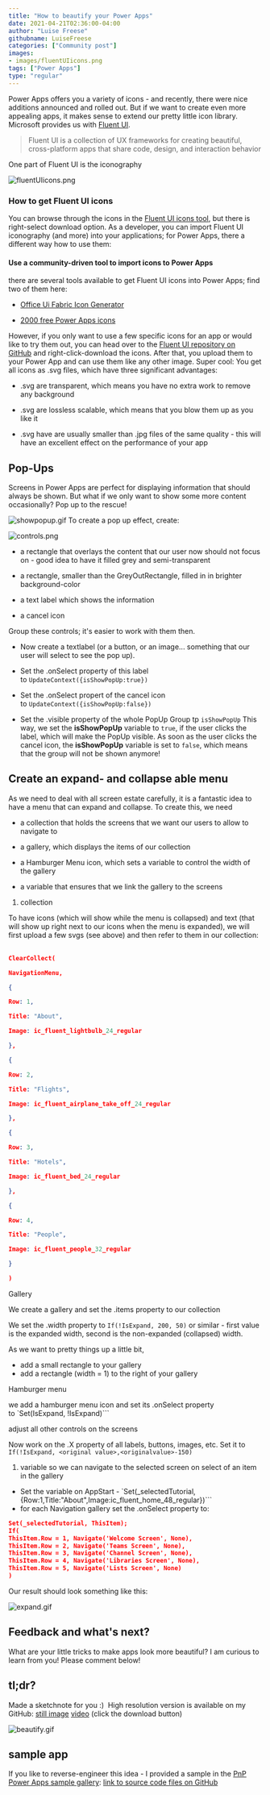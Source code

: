 ```yaml
---
title: "How to beautify your Power Apps"
date: 2021-04-21T02:36:00-04:00
author: "Luise Freese"
githubname: LuiseFreese
categories: ["Community post"]
images:
- images/fluentUIicons.png
tags: ["Power Apps"]
type: "regular"
---
```


Power Apps offers you a variety of icons - and recently, there were nice
additions announced and rolled out. But if we want to create even more
appealing apps, it makes sense to extend our pretty little icon library.
Microsoft provides us with [Fluent
UI](https://developer.microsoft.com/fluentui#/).

> Fluent UI is a collection of UX frameworks for creating beautiful,
> cross-platform apps that share code, design, and interaction behavior

One part of Fluent UI is the iconography

![fluentUIicons.png](images/fluentUIicons.png)

### How to get Fluent UI icons 

You can browse through the icons in the [Fluent UI icons
tool](https://uifabricicons.azurewebsites.net/), but there is
right-select download option. As a developer, you can import Fluent UI
iconography (and more) into your applications; for Power Apps, there a
different way how to use them:

#### Use a community-driven tool to import icons to Power Apps 

there are several tools available to get Fluent UI icons into Power
Apps; find two of them here:

-   [Office Ui Fabric Icon
    Generator](https://github.com/e-gallis/PowerApps/tree/master/Components/OfficeUIFabricIconGenerator)

-   [2000 free Power Apps
    icons](https://matthewdevaney.com/2000-free-power-apps-icons/)

However, if you only want to use a few specific icons for an app or
would like to try them out, you can head over to the [Fluent UI
repository on
GitHub](https://github.com/microsoft/fluentui-system-icons/blob/master/icons.md) and
right-click-download the icons. After that, you upload them to your
Power App and can use them like any other image. Super cool: You get all
icons as .svg files, which have three significant advantages:

-   .svg are transparent, which means you have no extra work to remove
    any background

-   .svg are lossless scalable, which means that you blow them up as you
    like it

-   .svg have are usually smaller than .jpg files of the same quality -
    this will have an excellent effect on the performance of your app

## Pop-Ups

Screens in Power Apps are perfect for displaying information that should
always be shown. But what if we only want to show some more content
occasionally? Pop up to the rescue!

![showpopup.gif](images/showpopup.gif)
To create a pop up effect, create:



![controls.png](images/controls.png)

-   a rectangle that overlays the content that our user now should not
    focus on - good idea to have it filled grey and semi-transparent

-   a rectangle, smaller than the GreyOutRectangle, filled in in
    brighter background-color

-   a text label which shows the information

-   a cancel icon

Group these controls; it's easier to work with them then.

-   Now create a textlabel (or a button, or an image\... something that
    our user will select  to see the pop up).

-   Set the .onSelect property of this label
    to `UpdateContext({isShowPopUp:true})`

-   Set the .onSelect propert of the cancel icon
    to `UpdateContext({isShowPopUp:false})`

-   Set the .visible property of the whole PopUp Group tp `isShowPopUp`
This way, we set the **isShowPopUp** variable to `true`, if the user
clicks the label, which will make the PopUp visible. As soon as the user
clicks the cancel icon, the **isShowPopUp** variable is set to `false`,
which means that the group will not be shown anymore!

## Create an expand- and collapse able menu 

As we need to deal with all screen estate carefully, it is a fantastic
idea to have a menu that can expand and collapse. To create this, we
need

-   a collection that holds the screens that we want our users to allow
    to navigate to

-   a gallery, which displays the items of our collection

-   a Hamburger Menu icon, which sets a variable to control the width of
    the gallery

-   a variable that ensures that we link the gallery to the screens

1.  collection

To have icons (which will show while the menu is collapsed) and text
(that will show up right next to our icons when the menu is expanded),
we will first upload a few svgs (see above) and then refer to them in
our collection:
 

```json
ClearCollect(

NavigationMenu,

{

Row: 1,

Title: "About",

Image: ic_fluent_lightbulb_24_regular

},

{

Row: 2,

Title: "Flights",

Image: ic_fluent_airplane_take_off_24_regular

},

{

Row: 3,

Title: "Hotels",

Image: ic_fluent_bed_24_regular

},

{

Row: 4,

Title: "People",

Image: ic_fluent_people_32_regular

}

)
```

Gallery

We create a gallery and set the .items property to our collection

We set the .width property to `If(!IsExpand, 200, 50)` or similar -
first value is the expanded width, second is the non-expanded
(collapsed) width.

As we want to pretty things up a little bit,

- add a small rectangle to your gallery
- add a rectangle (width = 1) to the right of your gallery

Hamburger menu

we add a hamburger menu icon and set its .onSelect property
to `Set(IsExpand, !IsExpand)```

adjust all other controls on the screens

Now work on the .X property of all labels, buttons, images, etc. Set it
to `If(!IsExpand, <original value>,<originalvalue>-150)`

1. variable so we can navigate to the selected screen on select of an
item in the gallery


-   Set the variable on AppStart -
    `Set(_selectedTutorial,{Row:1,Title:"About",Image:ic_fluent_home_48_regular})```
-   for each Navigation gallery set the .onSelect property to: 

```json
Set(_selectedTutorial, ThisItem);
If(
ThisItem.Row = 1, Navigate('Welcome Screen', None),
ThisItem.Row = 2, Navigate('Teams Screen', None),
ThisItem.Row = 3, Navigate('Channel Screen', None),
ThisItem.Row = 4, Navigate('Libraries Screen', None),
ThisItem.Row = 5, Navigate('Lists Screen', None)
)
```

Our result should look something like this:

![expand.gif](images/expand.gif)


## Feedback and what's next? 

What are your little tricks to make apps look more beautiful? I am
curious to learn from you! Please comment below!

## tl;dr?

Made a sketchnote for you :)  High resolution version is available on my
GitHub: [still
image](https://github.com/LuiseFreese/blog/blob/main/media/beautify/sketchnotebeautify.png "Beautify your Power Apps sketchnote")
[video](https://github.com/LuiseFreese/blog/blob/main/media/beautify/beautify.mp4 "beautify your Power Apps video") (click
the download button)
 

![beautify.gif](images/beautify.gif)

## sample app  

If you like to reverse-engineer this idea - I provided a sample in the
[PnP Power Apps sample
gallery](https://pnp.github.io/powerplatform-samples/samples/powerapps/): [link
to source code files on
GitHub](https://github.com/pnp/powerapps-samples/blob/main/samples/expandable-navigation/readme.md)
